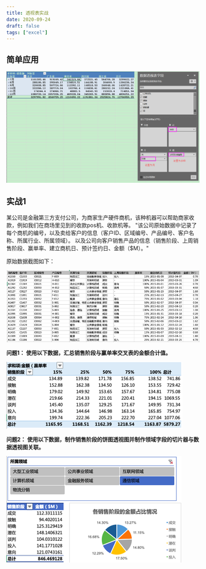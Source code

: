 ```yaml
---
title: 透视表实战
date: 2020-09-24
draft: false
tags: ["excel"]
---
```



## 简单应用

![toushibiao](/images/202009/14/toushibiao.png)

## 实战1

某公司是金融第三方支付公司，为商家生产硬件商机，该种机器可以帮助商家收款，例如我们在商场里见到的收款pos机、收款机等。
"该公司原始数据中记录了每个商机的编号，以及卖给客户的信息（客户ID、区域编号、产品编号、客户名称、所属行业、所属领域）。
以及公司向客户销售产品的信息（销售阶段、上周销售阶段、赢单率、建立商机日、预计签约日、金额（$M）。"

原始数据截图如下：

![透视表原始数据](/images/202009/24/透视表原始数据.png)

**问题1： 使用以下数据，汇总销售阶段与赢单率交叉表的金额合计值。**

![汇总销售阶段与赢单率](/images/202009/24/汇总销售阶段与赢单率.png)

**问题2： 使用以下数据，制作销售阶段的饼图透视图并制作领域字段的切片器与数据透视图关联。**

![销售阶段的饼图透视图并制作领域字段的切片器与数据透视图关联](/images/202009/24/销售阶段的饼图透视图并制作领域字段的切片器与数据透视图关联.png)